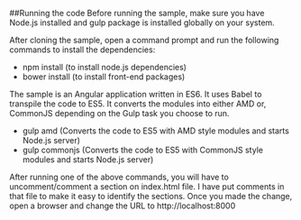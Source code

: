 ##Running the code
Before running the sample, make sure you have Node.js installed and gulp package is installed globally on your system.

After cloning the sample, open a command prompt and run the following commands to install the dependencies:

 -  npm install (to install node.js dependencies)
 -  bower install (to install front-end packages)

The sample is an Angular application written in ES6. It uses Babel to transpile the code to ES5. It converts the modules into either AMD or, CommonJS depending on the Gulp task you choose to run.

 -  gulp amd (Converts the code to ES5 with AMD style modules and starts Node.js server)
 -  gulp commonjs (Converts the code to ES5 with CommonJS style modules and starts Node.js server)

After running one of the above commands, you will have to uncomment/comment a section on index.html file. I have put comments in that file to make it easy to identify the sections. Once you made the change, open a browser and change the URL to http://localhost:8000

